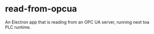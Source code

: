 # read-from-opcua
An Electron app that is reading from an OPC UA server, running next toa PLC runtime. 
